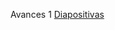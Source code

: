 Avances 1
[Diapositivas](https://docs.google.com/presentation/d/1MmxlFuv3kFQl5SLJJTCk_Zs9OKQjcYt6/edit?usp=sharing&ouid=106126029047572371180&rtpof=true&sd=true)
